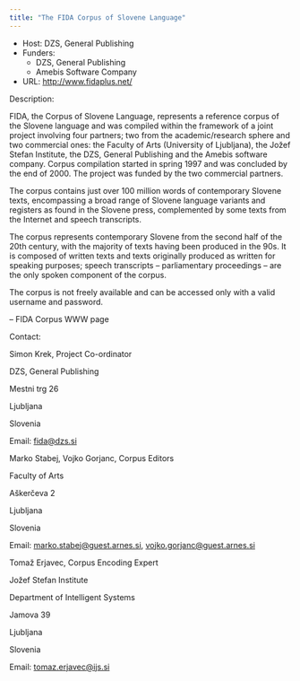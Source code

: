 ```yaml
---
title: "The FIDA Corpus of Slovene Language"
---
```









* Host: DZS, General Publishing
* Funders:
	+ DZS, General Publishing
	+ Amebis Software Company
* URL: <http://www.fidaplus.net/>



Description:


FIDA, the Corpus of Slovene Language, represents a reference corpus of the Slovene
 language and was compiled within the framework of a joint project involving four
 partners; two from the academic/research sphere and two commercial ones: the Faculty
 of Arts (University of Ljubljana), the Jožef Stefan Institute, the DZS, General
 Publishing and the Amebis software company. Corpus compilation started in spring 1997
 and was concluded by the end of 2000. The project was funded by the two commercial
 partners.


The corpus contains just over 100 million words of
 contemporary Slovene texts, encompassing a broad range of Slovene language variants
 and
 registers as found in the Slovene press, complemented by some texts from the Internet
 and speech transcripts.


The corpus represents contemporary Slovene from the second half of
 the 20th century, with the majority of texts having been produced in the 90s.
 It is composed of written texts and
 texts originally produced as written for speaking purposes; speech transcripts – 
 parliamentary proceedings – are the only spoken component of the corpus.


The corpus is not freely available and can be
 accessed only with a valid username and password.


– FIDA Corpus WWW page



Contact:
 



Simon Krek, Project Co-ordinator


DZS, General Publishing


Mestni trg 26


Ljubljana


Slovenia


Email: [fida@dzs.si](mailto:fida@dzs.si)




Marko Stabej, Vojko Gorjanc, Corpus Editors


Faculty of Arts


Aškerčeva 2


Ljubljana


Slovenia


Email: [marko.stabej@guest.arnes.si](mailto:marko.stabej@guest.arnes.si), [vojko.gorjanc@guest.arnes.si](mailto:vojko.gorjanc@guest.arnes.si)




Tomaž Erjavec, Corpus Encoding Expert


Jožef Stefan Institute


Department of Intelligent Systems


Jamova 39


Ljubljana


Slovenia


Email: [tomaz.erjavec@ijs.si](mailto:tomaz.erjavec@ijs.si)





